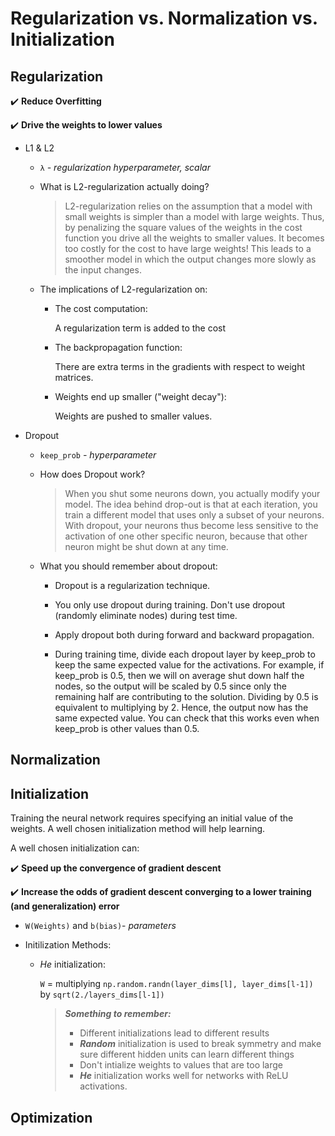 # Regularization vs. Normalization vs. Initialization
## Regularization

:heavy_check_mark: **Reduce Overfitting**

:heavy_check_mark: **Drive the weights to lower values**

* L1 & L2

  * `λ` *- regularization hyperparameter, scalar*

  * What is L2-regularization actually doing?

      > L2-regularization relies on the assumption that a model with small weights is simpler than a model with large weights. Thus, by penalizing the square values of the weights in the cost function you drive all the weights to smaller values. It becomes too costly for the cost to have large weights! This leads to a smoother model in which the output changes more slowly as the input changes.

  * The implications of L2-regularization on:

    * The cost computation:

      A regularization term is added to the cost

    * The backpropagation function:

      There are extra terms in the gradients with respect to weight matrices.

    * Weights end up smaller ("weight decay"):

      Weights are pushed to smaller values.

* Dropout

  * `keep_prob` *- hyperparameter*

  * How does Dropout work?

    > When you shut some neurons down, you actually modify your model. The idea behind drop-out is that at each iteration, you train a different model that uses only a subset of your neurons. With dropout, your neurons thus become less sensitive to the activation of one other specific neuron, because that other neuron might be shut down at any time.

  * What you should remember about dropout:
    * Dropout is a regularization technique.

    * You only use dropout during training. Don't use dropout (randomly eliminate nodes) during test time.

    * Apply dropout both during forward and backward propagation.

    * During training time, divide each dropout layer by keep_prob to keep the same expected value for the activations. For example, if keep_prob is 0.5, then we will on average shut down half the nodes, so the output will be scaled by 0.5 since only the remaining half are contributing to the solution. Dividing by 0.5 is equivalent to multiplying by 2. Hence, the output now has the same expected value. You can check that this works even when keep_prob is other values than 0.5.

## Normalization

## Initialization

Training the neural network requires specifying an initial value of the weights. A well chosen initialization method will help learning.

A well chosen initialization can:

:heavy_check_mark: **Speed up the convergence of gradient descent**

:heavy_check_mark: **Increase the odds of gradient descent converging to a lower training (and generalization) error**

* `W(Weights)` and `b(bias)`- *parameters*

* Initilization Methods:

  * *He* initialization:

    `W` = multiplying `np.random.randn(layer_dims[l], layer_dims[l-1])` by `sqrt(2./layers_dims[l-1])`

    > ***Something to remember:***
    >- Different initializations lead to different results
    >- ***Random*** initialization is used to break symmetry and make sure different hidden units can learn different things
    >- Don't intialize weights to values that are too large
    >- ***He*** initialization works well for networks with ReLU activations.

## Optimization
